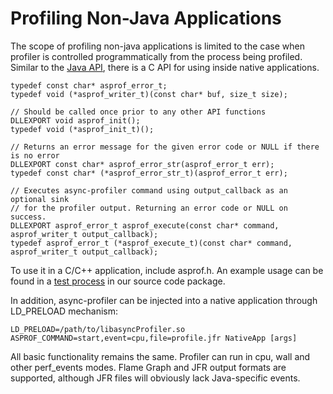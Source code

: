# Profiling Non-Java Applications

The scope of profiling non-java applications is limited to the case when profiler is controlled
programmatically from the process being profiled. Similar to the
[Java API](https://github.com/async-profiler/async-profiler/blob/restructure_readme/docs/AlternateWaysToUseAsprof.md#using-java-api),
there is a C API for using inside native applications.
```
typedef const char* asprof_error_t;
typedef void (*asprof_writer_t)(const char* buf, size_t size);

// Should be called once prior to any other API functions
DLLEXPORT void asprof_init();
typedef void (*asprof_init_t)();

// Returns an error message for the given error code or NULL if there is no error
DLLEXPORT const char* asprof_error_str(asprof_error_t err);
typedef const char* (*asprof_error_str_t)(asprof_error_t err);

// Executes async-profiler command using output_callback as an optional sink
// for the profiler output. Returning an error code or NULL on success.
DLLEXPORT asprof_error_t asprof_execute(const char* command, asprof_writer_t output_callback);
typedef asprof_error_t (*asprof_execute_t)(const char* command, asprof_writer_t output_callback);
```

To use it in a C/C++ application, include asprof.h. An example usage can be found in a 
[test process](https://github.com/async-profiler/async-profiler/blob/master/test/test/c/nativeApi.c)
in our source code package.

In addition, async-profiler can be injected into a native application through LD_PRELOAD mechanism:
```
LD_PRELOAD=/path/to/libasyncProfiler.so ASPROF_COMMAND=start,event=cpu,file=profile.jfr NativeApp [args]
```

All basic functionality remains the same. Profiler can run in cpu, wall and other perf_events 
modes. Flame Graph and JFR output formats are supported, although JFR files will obviously lack
Java-specific events.
